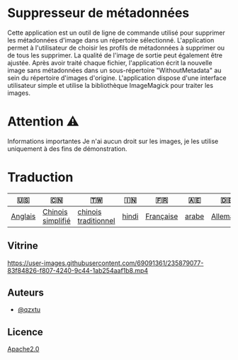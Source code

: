 # Suppresseur de métadonnées

Cette application est un outil de ligne de commande utilisé pour supprimer les métadonnées d'image dans un répertoire sélectionné. L'application permet à l'utilisateur de choisir les profils de métadonnées à supprimer ou de tous les supprimer. La qualité de l'image de sortie peut également être ajustée. Après avoir traité chaque fichier, l'application écrit la nouvelle image sans métadonnées dans un sous-répertoire "WithoutMetadata" au sein du répertoire d'images d'origine. L'application dispose d'une interface utilisateur simple et utilise la bibliothèque ImageMagick pour traiter les images.

# Attention ⚠️

Informations importantes Je n'ai aucun droit sur les images, je les utilise uniquement à des fins de démonstration.

# Traduction

| 🇺🇸                 | 🇨🇳                                 | 🇹🇼                                    | 🇮🇳                  | 🇫🇷                      | 🇦🇪                  | 🇩🇪                     | 🇯🇵                     | 🇪🇸                     |
| -------------------- | ------------------------------------ | --------------------------------------- | --------------------- | ------------------------- | --------------------- | ------------------------ | ------------------------ | ------------------------ |
| [Anglais](README.md) | [Chinois simplifié](README.zh-CN.md) | [chinois traditionnel](README.zh-TW.md) | [hindi](README.hi.md) | [Française](README.fr.md) | [arabe](README.ar.md) | [Allemand](README.de.md) | [Japonais](README.ja.md) | [Espagnol](README.es.md) |

## Vitrine

<https://user-images.githubusercontent.com/69091361/235879077-83f84826-f807-4240-9c44-1ab254aaf1b8.mp4>

## Auteurs

-   [@qzxtu](https://www.github.com/qzxtu)

## Licence

[Apache2.0](https://choosealicense.com/licenses/apache-2.0/)
